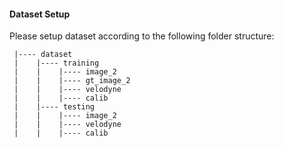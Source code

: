 #### Dataset Setup

Please setup dataset according to the following folder structure:
```
 |---- dataset
 |    |---- training
 |    |    |---- image_2
 |    |    |---- gt_image_2
 |    |    |---- velodyne
 |    |    |---- calib
 |    |---- testing
 |    |    |---- image_2
 |    |    |---- velodyne
 |    |    |---- calib
```

